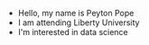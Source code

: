 - Hello, my name is Peyton Pope
- I am attending Liberty University
- I'm interested in data science


